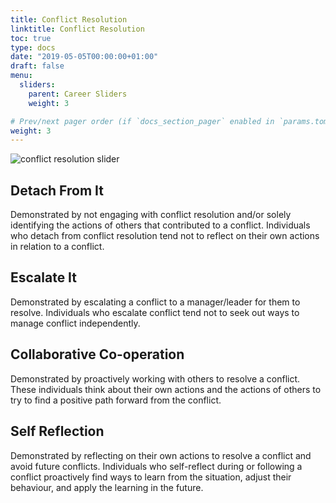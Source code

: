 ```yaml
---
title: Conflict Resolution
linktitle: Conflict Resolution
toc: true
type: docs
date: "2019-05-05T00:00:00+01:00"
draft: false
menu:
  sliders:
    parent: Career Sliders
    weight: 3

# Prev/next pager order (if `docs_section_pager` enabled in `params.toml`)
weight: 3
---
```


![conflict resolution slider](../conflict-resolution.svg)

## Detach From It

Demonstrated by not engaging with conflict resolution and/or solely identifying the actions of others that contributed to a conflict. Individuals who detach from conflict resolution tend not to reflect on their own actions in relation to a conflict.

## Escalate It

Demonstrated by escalating a conflict to a manager/leader for them to resolve. Individuals who escalate conflict tend not to seek out ways to manage conflict independently.

## Collaborative Co-operation

Demonstrated by proactively working with others to resolve a conflict. These individuals think about their own actions and the actions of others to try to find a positive path forward from the conflict.

## Self Reflection

Demonstrated by reflecting on their own actions to resolve a conflict and avoid future conflicts. Individuals who self-reflect during or following a conflict proactively find ways to learn from the situation, adjust their behaviour, and apply the learning in the future.

